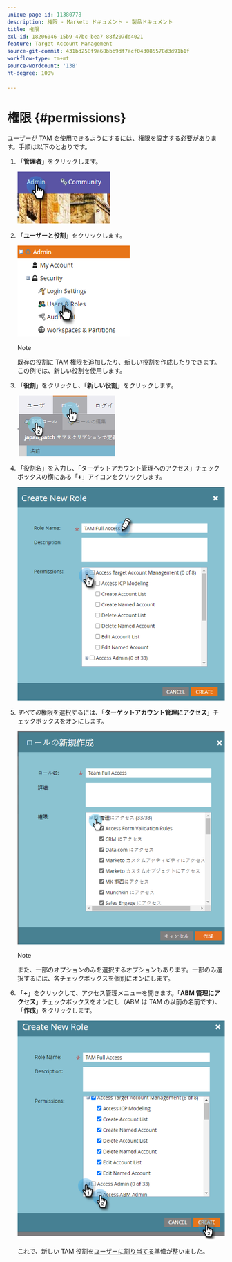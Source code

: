 ```yaml
---
unique-page-id: 11380778
description: 権限 - Marketo ドキュメント - 製品ドキュメント
title: 権限
exl-id: 18206046-15b9-47bc-bea7-88f207dd4021
feature: Target Account Management
source-git-commit: 431bd258f9a68bbb9df7acf043085578d3d91b1f
workflow-type: tm+mt
source-wordcount: '138'
ht-degree: 100%

---
```


# 権限 {#permissions}

ユーザーが TAM を使用できるようにするには、権限を設定する必要があります。手順は以下のとおりです。

1. 「**管理者**」をクリックします。

   ![](assets/one-2.png)

1. 「**ユーザーと役割**」をクリックします。

   ![](assets/two-2.png)

   >[!NOTE]
   >
   >既存の役割に TAM 権限を追加したり、新しい役割を作成したりできます。この例では、新しい役割を使用します。

1. 「**役割**」をクリックし、「**新しい役割**」をクリックします。

   ![](assets/three-2.png)

1. 「役割名」を入力し、「ターゲットアカウント管理へのアクセス」チェックボックスの横にある「**+**」アイコンをクリックします。

   ![](assets/permissions-4.png)

1. _すべての_&#x200B;権限を選択するには、「**ターゲットアカウント管理にアクセス**」チェックボックスをオンにします。

   ![](assets/permissions-5.png)

   >[!NOTE]
   >
   >また、一部のオプションのみを選択するオプションもあります。一部のみ選択するには、各チェックボックスを個別にオンにします。

1. 「**+**」をクリックして、アクセス管理メニューを開きます。「**ABM 管理にアクセス**」チェックボックスをオンにし（ABM は TAM の以前の名前です）、「**作成**」をクリックします。

   ![](assets/permissions-6.png)

   これで、新しい TAM 役割を[ユーザーに割り当てる](/help/marketo/product-docs/administration/users-and-roles/managing-user-roles-and-permissions.md#assign-roles-to-a-user)準備が整いました。
